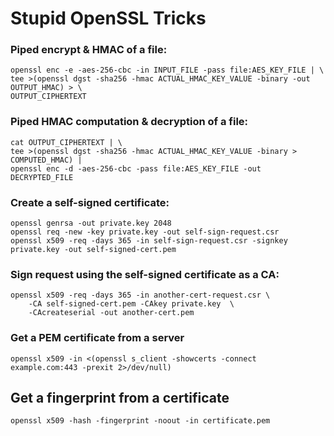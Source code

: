 # Stupid OpenSSL Tricks

### Piped encrypt & HMAC of a file:

    openssl enc -e -aes-256-cbc -in INPUT_FILE -pass file:AES_KEY_FILE | \
    tee >(openssl dgst -sha256 -hmac ACTUAL_HMAC_KEY_VALUE -binary -out OUTPUT_HMAC) > \
    OUTPUT_CIPHERTEXT

### Piped HMAC computation & decryption of a file:

    cat OUTPUT_CIPHERTEXT | \
    tee >(openssl dgst -sha256 -hmac ACTUAL_HMAC_KEY_VALUE -binary > COMPUTED_HMAC) |
    openssl enc -d -aes-256-cbc -pass file:AES_KEY_FILE -out DECRYPTED_FILE

### Create a self-signed certificate:

    openssl genrsa -out private.key 2048
    openssl req -new -key private.key -out self-sign-request.csr
    openssl x509 -req -days 365 -in self-sign-request.csr -signkey private.key -out self-signed-cert.pem

### Sign request using the self-signed certificate as a CA:

    openssl x509 -req -days 365 -in another-cert-request.csr \
        -CA self-signed-cert.pem -CAkey private.key  \
        -CAcreateserial -out another-cert.pem

### Get a PEM certificate from a server

    openssl x509 -in <(openssl s_client -showcerts -connect example.com:443 -prexit 2>/dev/null)
    
Get a fingerprint from a certificate
------------------------------------

    openssl x509 -hash -fingerprint -noout -in certificate.pem
